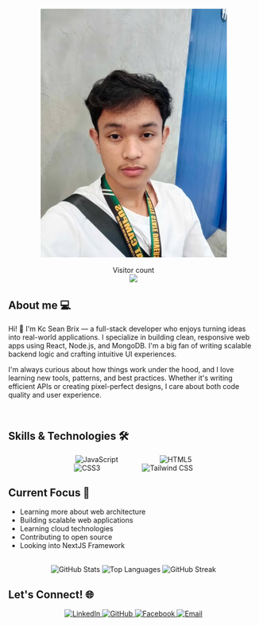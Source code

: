 <p align="center"> 
<img src="https://raw.githubusercontent.com/RhenDevs/RhenDevs/master/resources/RHENZY.jpg" alt="Hello world" height="500px">
</p>

<p align="center"> 
  Visitor count<br>
  <img src="https://profile-counter.glitch.me/RhenDevs/count.svg" />
</p>

## About me 💻

Hi! 👋 I'm Kc Sean Brix — a full-stack developer who enjoys turning ideas into real-world applications. I specialize in building clean, responsive web apps using React, Node.js, and MongoDB. I'm a big fan of writing scalable backend logic and crafting intuitive UI experiences.

I'm always curious about how things work under the hood, and I love learning new tools, patterns, and best practices. Whether it's writing efficient APIs or creating pixel-perfect designs, I care about both code quality and user experience.

<p><br /></p>

## Skills & Technologies 🛠️

<p align="center" style="margin: 10px 30px;">
  <img alt="JavaScript" src="https://img.shields.io/badge/JavaScript-F7DF1E?style=flat-square&logo=javascript&logoColor=black" style="margin: 0 40px" />
  <img alt="HTML5" src="https://img.shields.io/badge/HTML5-E34F26?style=flat-square&logo=html5&logoColor=white" style="margin: 0 40px" />
  <img alt="CSS3" src="https://img.shields.io/badge/CSS3-1572B6?style=flat-square&logo=css3&logoColor=white" style="margin: 0 40px" />
  <img alt="Tailwind CSS" src="https://img.shields.io/badge/Tailwind_CSS-38B2AC?style=flat-square&logo=tailwind-css&logoColor=white" style="margin: 0 40px" />
  <br />
</p>

## Current Focus 🎯

- Learning more about web architecture
- Building scalable web applications
- Learning cloud technologies
- Contributing to open source
- Looking into NextJS Framework

<p align="center">
  <br />
  <img src="https://github-readme-stats.vercel.app/api?username=RhenDevs&show_icons=true&theme=gruvbox" alt="GitHub Stats" />
  <img src="https://github-readme-stats.vercel.app/api/top-langs/?username=RhenDevs&layout=compact&theme=gruvbox" alt="Top Languages" />
  <img src="https://streak-stats.demolab.com?user=RhenDevs&theme=gruvbox" alt="GitHub Streak" />
  <br />
</p>

## Let's Connect! 🌐

<p align="center" style="margin: 10px 30px;">
  <a href="https://www.linkedin.com/in/RhenDevs/" target="_blank">
    <img alt="LinkedIn" src="https://img.shields.io/badge/LinkedIn-0077B5?style=for-the-badge&logo=linkedin&logoColor=white" />
  </a>
  <a href="https://github.com/RhenDevs" target="_blank">
    <img alt="GitHub" src="https://img.shields.io/badge/GitHub-100000?style=for-the-badge&logo=github&logoColor=white" />
  </a>
  <a href="https://www.facebook.com/kcsean.calinao" target="_blank">
    <img alt="Facebook" src="https://img.shields.io/badge/Facebook-1877F2?style=for-the-badge&logo=facebook&logoColor=white" />
  </a>
  <a href="mailto:kcseancalinao@gmail.com">
    <img alt="Email" src="https://img.shields.io/badge/Email-D14836?style=for-the-badge&logo=gmail&logoColor=white" />
  </a>
</p>
